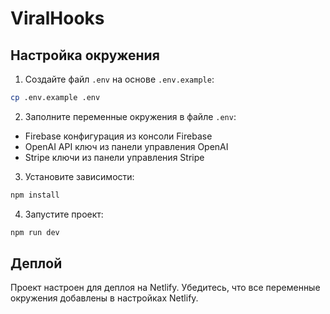 # ViralHooks

## Настройка окружения

1. Создайте файл `.env` на основе `.env.example`:
```bash
cp .env.example .env
```

2. Заполните переменные окружения в файле `.env`:
- Firebase конфигурация из консоли Firebase
- OpenAI API ключ из панели управления OpenAI
- Stripe ключи из панели управления Stripe

3. Установите зависимости:
```bash
npm install
```

4. Запустите проект:
```bash
npm run dev
```

## Деплой

Проект настроен для деплоя на Netlify. Убедитесь, что все переменные окружения добавлены в настройках Netlify.